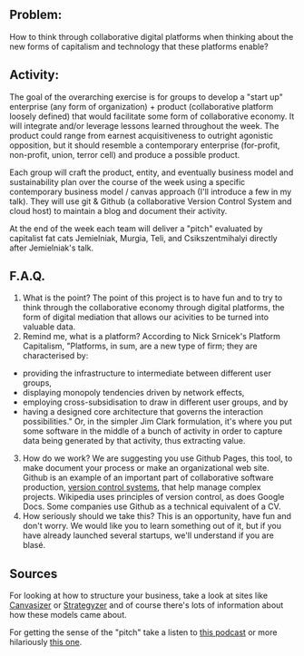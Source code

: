 ## Problem: 
How to think through collaborative digital platforms when thinking about the new forms of capitalism and technology that these platforms enable?

## Activity: 

The goal of the overarching exercise is for groups to develop a "start up" enterprise (any form of organization) + product (collaborative platform loosely defined) that would facilitate some form of collaborative economy. It will integrate and/or leverage lessons learned throughout the week. The product could range from earnest acquisitiveness to outright agonistic opposition, but it should resemble a contemporary enterprise (for-profit, non-profit, union, terror cell) and produce a possible product.

Each group will craft the product, entity, and eventually business model and sustainability plan over the course of the week using a specific contemporary business model / canvas approach (I'll introduce a few in my talk). They will use git & Github (a collaborative Version Control System and cloud host) to maintain a blog and document their activity.

At the end of the week each team will deliver a "pitch" evaluated by capitalist fat cats Jemielniak, Murgia, Teli, and Csikszentmihalyi directly after Jemielniak's talk.

## F.A.Q. 
1. What is the point?
The point of this project is to have fun and to try to think through the collaborative economy through digital platforms, the form of digital mediation that allows our acivities to be turned into valuable data.
2. Remind me, what is a platform? According to Nick Srnicek's Platform Capitalism,
"Platforms, in sum, are a new type of firm; they are characterised by:
 * providing the infrastructure to intermediate between different user groups, 
 * displaying monopoly tendencies driven by network effects, 
 * employing cross-subsidisation to draw in different user groups, and by
 * having a designed core architecture that governs the interaction possibilities."
Or, in the simpler Jim Clark formulation, it's where you put some software in the middle of a bunch of activity in order to capture data being generated by that activity, thus extracting value.                                
3. How do we work?
We are suggesting you use Github Pages, this tool, to make document your process or make an organizational web site. Github is an example of an important part of collaborative software production, [version control systems](https://en.wikipedia.org/wiki/Version_control), that help manage complex projects. Wikipedia uses principles of version control, as does Google Docs. Some companies use Github as a technical equivalent of a CV.
4. How seriously should we take this?
This is an opportunity, have fun and don't worry. We would like you to learn something out of it, but if you have already launched several startups, we'll understand if you are blasé.

## Sources

For looking at how to structure your business, take a look at sites like [Canvasizer](https://canvanizer.com/choose-canvas) or [Strategyzer](https://strategyzer.com/canvas/business-model-canvas) and of course there's lots of information about how these models came about.

For getting the sense of the "pitch" take a listen to [this podcast](https://gimletmedia.com/show/thepitch/all/) or more hilariously [this one](https://gimletmedia.com/episode/1-how-not-to-pitch-a-billionaire/).


